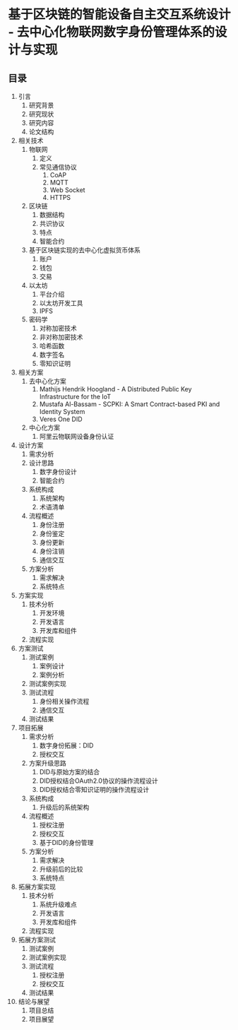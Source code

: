# 基于区块链的智能设备自主交互系统设计 - 去中心化物联网数字身份管理体系的设计与实现

## 目录

1. 引言
   1. 研究背景
   2. 研究现状
   3. 研究内容
   4. 论文结构
2. 相关技术
   1. 物联网
      1. 定义
      2. 常见通信协议
         1. CoAP
         2. MQTT
         3. Web Socket
         4. HTTPS
   2. 区块链
      1. 数据结构
      2. 共识协议
      3. 特点
      4. 智能合约
   3. 基于区块链实现的去中心化虚拟货币体系
      1. 账户
      2. 钱包
      3. 交易
   4. 以太坊
      1. 平台介绍
      2. 以太坊开发工具
      3. IPFS
   5. 密码学
      1. 对称加密技术
      2. 非对称加密技术
      3. 哈希函数
      4. 数字签名
      5. 零知识证明
3. 相关方案
   1. 去中心化方案
      1. Mathijs Hendrik Hoogland - A Distributed Public Key Infrastructure for the IoT
      2. Mustafa Al-Bassam - SCPKI: A Smart Contract-based PKI and Identity System
      3. Veres One DID
   2. 中心化方案
      1. 阿里云物联网设备身份认证
4. 设计方案
   1. 需求分析
   2. 设计思路
      1. 数字身份设计
      2. 智能合约
   3. 系统构成
      1. 系统架构
      2. 术语清单
   4. 流程概述
      1. 身份注册
      2. 身份鉴定
      3. 身份更新
      4. 身份注销
      5. 通信交互
   5. 方案分析
      1. 需求解决
      2. 系统特点
5. 方案实现
   1. 技术分析
      1. 开发环境
      2. 开发语言
      3. 开发库和组件
   2. 流程实现
6. 方案测试
   1. 测试案例
      1. 案例设计
      2. 案例分析
   2. 测试案例实现
   3. 测试流程
      1. 身份相关操作流程
      2. 通信交互
   4. 测试结果
7. 项目拓展
   1. 需求分析
      1. 数字身份拓展：DID
      2. 授权交互
   2. 方案升级思路
      1. DID与原始方案的结合
      2. DID授权结合OAuth2.0协议的操作流程设计
      3. DID授权结合零知识证明的操作流程设计
   3. 系统构成
      1. 升级后的系统架构
   4. 流程概述
      1. 授权注册
      2. 授权交互
      3. 基于DID的身份管理
   5. 方案分析
      1. 需求解决
      2. 升级前后的比较
      3. 系统特点
8. 拓展方案实现
   1. 技术分析
      1. 系统升级难点
      2. 开发语言
      3. 开发库和组件
   2. 流程实现
9. 拓展方案测试
   1.  测试案例
   2.  测试案例实现
   3.  测试流程
       1.  授权注册
       2.  授权交互
   4. 测试结果
10. 结论与展望
    1.  项目总结
    2.  项目展望